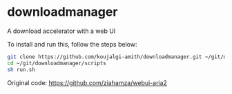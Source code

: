 # downloadmanager
A download accelerator with a web UI

To install and run this, follow the steps below:

```sh
git clone https://github.com/koujalgi-amith/downloadmanager.git ~/git/downloadmanager
cd ~/git/downloadmanager/scripts
sh run.sh
```

Original code: https://github.com/ziahamza/webui-aria2
